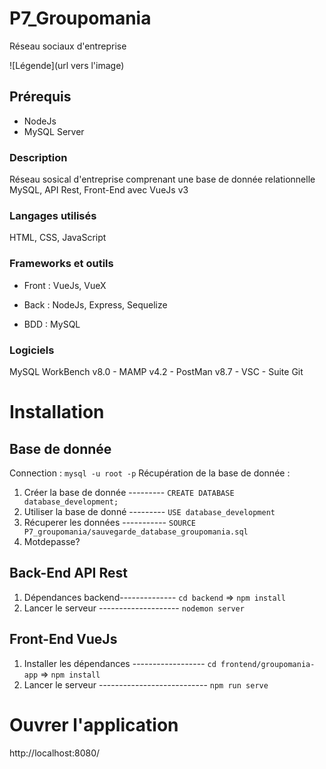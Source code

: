 # P7_Groupomania
Réseau sociaux d'entreprise

![Légende](url vers l'image)


## Prérequis
* NodeJs 
* MySQL Server 
  
    
    

### Description
  Réseau sosical d'entreprise comprenant une base de donnée relationnelle MySQL, API Rest, Front-End avec VueJs v3

### Langages utilisés 
  HTML, CSS, JavaScript
  
### Frameworks et outils
  * Front : VueJs, VueX  
   
   * Back : NodeJs, Express, Sequelize  
   
   * BDD : MySQL  
   

### Logiciels
  MySQL WorkBench v8.0 - MAMP v4.2 - PostMan v8.7 - VSC - Suite Git

# Installation

## Base de donnée
Connection : `mysql -u root -p` 
Récupération de la base de donnée :
  1. Créer la base de donnée --------- `CREATE DATABASE database_development;`
  2. Utiliser la base de donné --------- `USE database_development`
  3. Récuperer les données ----------- `SOURCE P7_groupomania/sauvegarde_database_groupomania.sql`
  4. Motdepasse? 

## Back-End API Rest
1. Dépendances backend--------------  `cd backend` => `npm install`
2. Lancer le serveur --------------------   `nodemon server`

## Front-End VueJs   
1. Installer les dépendances  ------------------ `cd frontend/groupomania-app` => `npm install`
2. Lancer le serveur --------------------------- `npm run serve`

# Ouvrer l'application
http://localhost:8080/
